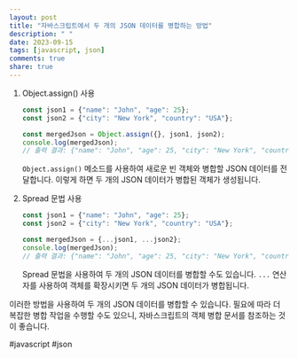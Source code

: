 ```yaml
---
layout: post
title: "자바스크립트에서 두 개의 JSON 데이터를 병합하는 방법"
description: " "
date: 2023-09-15
tags: [javascript, json]
comments: true
share: true
---
```


1. Object.assign() 사용
   ```javascript
   const json1 = {"name": "John", "age": 25};
   const json2 = {"city": "New York", "country": "USA"};

   const mergedJson = Object.assign({}, json1, json2);
   console.log(mergedJson);
   // 출력 결과: {"name": "John", "age": 25, "city": "New York", "country": "USA"}
   ```
   `Object.assign()` 메소드를 사용하여 새로운 빈 객체와 병합할 JSON 데이터를 전달합니다. 이렇게 하면 두 개의 JSON 데이터가 병합된 객체가 생성됩니다.

2. Spread 문법 사용
   ```javascript
   const json1 = {"name": "John", "age": 25};
   const json2 = {"city": "New York", "country": "USA"};

   const mergedJson = {...json1, ...json2};
   console.log(mergedJson);
   // 출력 결과: {"name": "John", "age": 25, "city": "New York", "country": "USA"}
   ```
   Spread 문법을 사용하여 두 개의 JSON 데이터를 병합할 수도 있습니다. `...` 연산자를 사용하여 객체를 확장시키면 두 개의 JSON 데이터가 병합됩니다.

이러한 방법을 사용하여 두 개의 JSON 데이터를 병합할 수 있습니다. 필요에 따라 더 복잡한 병합 작업을 수행할 수도 있으니, 자바스크립트의 객체 병합 문서를 참조하는 것이 좋습니다.

#javascript #json